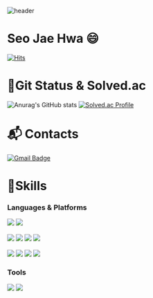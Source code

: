 
<!--
**ggramgyo/ggramgyo** is a ✨ _special_ ✨ repository because its `README.md` (this file) appears on your GitHub profile.

Here are some ideas to get you started:

- 🔭 I’m currently working on ...
- 🌱 I’m currently learning ...
- 👯 I’m looking to collaborate on ...
- 🤔 I’m looking for help with ...
- 💬 Ask me about ...
- 📫 How to reach me: ...
- 😄 Pronouns: ...
- ⚡ Fun fact: ...
-->

![header](https://capsule-render.vercel.app/api?type=transparent&color=timeGradient&height=200&section=header&text=Welcome%20my%20github&fontSize=70)

# Seo Jae Hwa 😄
[![Hits](https://hits.seeyoufarm.com/api/count/incr/badge.svg?url=https%3A%2F%2Fgithub.com%2Fggramgyo&count_bg=%23E9D0AF&title_bg=%236C6A6A&icon=&icon_color=%23E7E7E7&title=hits&edge_flat=false)](https://hits.seeyoufarm.com)

# 🌱Git Status & Solved.ac
![Anurag's GitHub stats](https://github-readme-stats.vercel.app/api?username=ggramgyo&show_icons=true&theme=onedark)
[![Solved.ac Profile](http://mazassumnida.wtf/api/v2/generate_badge?boj=ggramgyo)](https://solved.ac/ggramgyo/)

# :mailbox_with_mail: Contacts
[![Gmail Badge](https://img.shields.io/badge/Gmail-d14836?style=flat-square&logo=Gmail&logoColor=white&link=mailto:woghk6761@pusan.ac.kr)](mailto:woghk6761@pusan.ac.kr)


# 💪Skills
### Languages & Platforms
<img src="https://img.shields.io/badge/Python-3776AB?style=for-the-badge&logo=Python&logoColor=white"> <img src="https://img.shields.io/badge/JAVA-007396?style=for-the-badge&logo=Java&logoColor=white"><br><br>
<img src="https://img.shields.io/badge/Javascript-F7DF1E?style=for-the-badge&logo=Javascript&logoColor=white">
<img src="https://img.shields.io/badge/React-61DAFB?style=for-the-badge&logo=React&logoColor=white">
<img src="https://img.shields.io/badge/Solidity-363636?style=for-the-badge&logo=Solidity&logoColor=white">
<img src="https://img.shields.io/badge/Amazon S3-569A31?style=for-the-badge&logo=Amazon S3&logoColor=white"><br><br>
<img src="https://img.shields.io/badge/Node.js-339933?style=for-the-badge&logo=Node.js&logoColor=black">
<img src="https://img.shields.io/badge/Spring-6DB33F?style=for-the-badge&logo=Spring&logoColor=black">
<img src="https://img.shields.io/badge/Spring boot-6DB33F?style=for-the-badge&logo=Spring boot&logoColor=black">
<img src="https://img.shields.io/badge/MySQL-4479A1?style=for-the-badge&logo=MySQL&logoColor=white">
### Tools
<img src="https://img.shields.io/badge/Notion-000000?style=for-the-badge&logo=Notion&logoColor=white"> <img src="https://img.shields.io/badge/Git-F05032?style=for-the-badge&logo=Git&logoColor=white">

